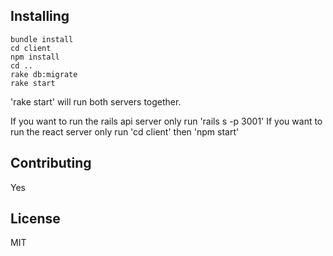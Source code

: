 ## Installing

    bundle install
    cd client
    npm install
    cd ..
    rake db:migrate
    rake start

'rake start' will run both servers together.

If you want to run the rails api server only run 'rails s -p 3001'
If you want to run the react server only run 'cd client' then 'npm start'

## Contributing
Yes

## License
MIT
